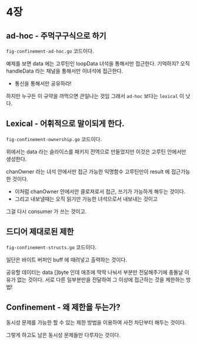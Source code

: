# 4장

## ad-hoc - 주먹구구식으로 하기

`fig-confinement-ad-hoc.go` 코드이다.

예제를 보면 data 에는 고루틴인 loopData 녀석을 통해서만 접근한다.
기억하지? 오직 handleData 라는 채널을 통해서만 이녀석에 접근한다.

- 통신을 통해서만 공유하라!

하지만 누구든 이 규약을 까먹으면 큰일나는 것임
그래서 `ad-hoc` 보다는 `lexical` 이 낫다.

## Lexical - 어휘적으로 말이되게 한다.

`fig-confinement-ownership.go` 코드이다.

위에서는 data 라는 슬라이스를 패키지 전역으로 만들었지만
이것은 고루틴 안에서만 생성한다.

chanOwner 라는 녀석 안에서만 접근 가능한 익명함수 고루틴만이 result 에 접근가능한 것이다.

- 이처럼 chanOwner 안에서만 클로져로서 접근, 쓰기가 가능하게 해두는 것이다.
- 그리고 내보낼때는 오직 읽기만 가능한 녀석으로서 내보내는 것이고

그걸 다시 consumer 가 쓰는 것이고.

## 드디어 제대로된 제한

`fig-confinement-structs.go` 코드이다.

일단은 바이트 버퍼인 buff 에 때려넣고 출력하는 것이다.

공유할 데이터는 data []byte 인데 애초에 딱딱 나눠서 부분만 전달해주기에
충돌날 이유가 없는 것이다. 서로 다른 일부분만을 전달하여 그 이상에 접근하는 것을 제한하는 방법!

## Confinement - 왜 제한을 두는가?

동시성 문제를 가능한 할 수 있는 제한 방법을 이용하여 사전 차단부터 해두는 것이다.

그렇게 하고도 남은 동시성 문제들만 다루자는 것이다.

